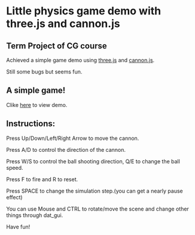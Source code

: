 # Little physics game demo with three.js and cannon.js

## Term Project of CG course
Achieved a simple game demo using [three.js](https://github.com/mrdoob/three.js) and [cannon.js](https://github.com/schteppe/cannon.js).

Still some bugs but seems fun.

## A simple game!

Clike [here](https://weatheringwithu.github.io/Little-Physics-Demo/) to view demo.

## Instructions:
Press Up/Down/Left/Right Arrow to move the cannon.

Press A/D to control the direction of the cannon.

Press W/S to control the ball shooting direction, Q/E to change the ball speed.

Press F to fire and R to reset.

Press SPACE to change the simulation step.(you can get a nearly pause effect)

You can use Mouse and CTRL to rotate/move the scene and change other things through dat_gui.

Have fun!
